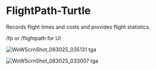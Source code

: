 # FlightPath-Turtle
Records flight times and costs and provides flight statistics.

/fp or /flightpath for UI


![WoWScrnShot_083025_035131 tga](https://github.com/user-attachments/assets/a4465d00-36f4-44c7-a46e-dc4090b8a9bd)

![WoWScrnShot_083025_033007 tga](https://github.com/user-attachments/assets/0318cf47-f7c8-4016-bd10-0c94ec33eae1)
